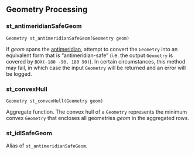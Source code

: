 ## Geometry Processing

### st_antimeridianSafeGeom
`Geometry st_antimeridianSafeGeom(Geometry geom)`

If _geom_ spans the [antimeridian](https://en.wikipedia.org/wiki/180th_meridian), attempt to convert the `Geometry` into an equivalent form that is “antimeridian-safe” (i.e. the output `Geometry` is covered by `BOX(-180 -90, 180 90)`). In certain circumstances, this method may fail, in which case the input `Geometry` will be returned and an error will be logged.

### st_convexHull
`Geometry st_convexHull(Geometry geom)`

Aggregate function. The convex hull of a `Geometry` represents the minimum convex `Geometry` that encloses all geometries _geom_ in the aggregated rows.

### st_idlSafeGeom
Alias of `st_antimeridianSafeGeom`.